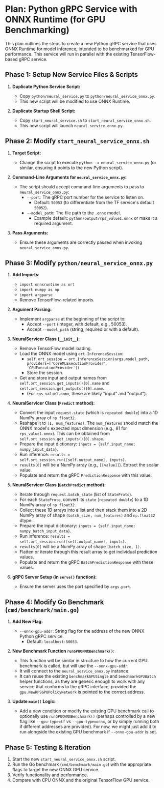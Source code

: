 # Plan: Python gRPC Service with ONNX Runtime (for GPU Benchmarking)

This plan outlines the steps to create a new Python gRPC service that uses ONNX Runtime for model inference, intended to be benchmarked for GPU performance. This service will run in parallel with the existing TensorFlow-based gRPC service.

## Phase 1: Setup New Service Files & Scripts

1.  **Duplicate Python Service Script:**
    *   Copy `python/neural_service.py` to `python/neural_service_onnx.py`.
    *   This new script will be modified to use ONNX Runtime.

2.  **Duplicate Startup Shell Script:**
    *   Copy `start_neural_service.sh` to `start_neural_service_onnx.sh`.
    *   This new script will launch `neural_service_onnx.py`.

## Phase 2: Modify `start_neural_service_onnx.sh`

1.  **Target Script:**
    *   Change the script to execute `python -u neural_service_onnx.py` (or similar, ensuring it points to the new Python script).

2.  **Command-Line Arguments for `neural_service_onnx.py`:**
    *   The script should accept command-line arguments to pass to `neural_service_onnx.py`:
        *   `--port`: The gRPC port number for the service to listen on.
            *   Default: `50053` (to differentiate from the TF service's default `50052`).
        *   `--model_path`: The file path to the `.onnx` model.
            *   Example default: `python/output/rps_value1.onnx` or make it a required argument.

3.  **Pass Arguments:**
    *   Ensure these arguments are correctly passed when invoking `neural_service_onnx.py`.

## Phase 3: Modify `python/neural_service_onnx.py`

1.  **Add Imports:**
    *   `import onnxruntime as ort`
    *   `import numpy as np`
    *   `import argparse`
    *   Remove TensorFlow-related imports.

2.  **Argument Parsing:**
    *   Implement `argparse` at the beginning of the script to:
        *   Accept `--port` (integer, with default, e.g., 50053).
        *   Accept `--model_path` (string, required or with a default).

3.  **NeuralServicer Class (`__init__`):**
    *   Remove TensorFlow model loading.
    *   Load the ONNX model using `ort.InferenceSession`:
        *   `self.ort_session = ort.InferenceSession(args.model_path, providers=['CoreMLExecutionProvider', 'CPUExecutionProvider'])`
        *   Store the session.
    *   Get and store input and output names from `self.ort_session.get_inputs()[0].name` and `self.ort_session.get_outputs()[0].name`.
        *   (For `rps_value1.onnx`, these are likely "input" and "output").

4.  **NeuralServicer Class (`Predict` method):**
    *   Convert the input `request.state` (which is `repeated double`) into a 1D NumPy array of `np.float32`.
    *   Reshape it to `(1, num_features)`. The `num_features` should match the ONNX model's expected input dimension (e.g., 81 for `rps_value1.onnx`). This can be obtained from `self.ort_session.get_inputs()[0].shape`.
    *   Prepare the input dictionary: `inputs = {self.input_name: numpy_input_data}`.
    *   Run inference: `results = self.ort_session.run([self.output_name], inputs)`.
    *   `results[0]` will be a NumPy array (e.g., `[[value]]`). Extract the scalar value.
    *   Populate and return the gRPC `PredictionResponse` with this value.

5.  **NeuralServicer Class (`BatchPredict` method):**
    *   Iterate through `request.batch_state` (list of `StateProto`).
    *   For each `StateProto`, convert its `state` (`repeated double`) to a 1D NumPy array of `np.float32`.
    *   Collect these 1D arrays into a list and then stack them into a 2D NumPy array of shape `(batch_size, num_features)` and `np.float32` dtype.
    *   Prepare the input dictionary: `inputs = {self.input_name: numpy_batch_input_data}`.
    *   Run inference: `results = self.ort_session.run([self.output_name], inputs)`.
    *   `results[0]` will be a NumPy array of shape `(batch_size, 1)`.
    *   Flatten or iterate through this result array to get individual prediction values.
    *   Populate and return the gRPC `BatchPredictionResponse` with these values.

6.  **gRPC Server Setup (in `serve()` function):**
    *   Ensure the server uses the port specified by `args.port`.

## Phase 4: Modify Go Benchmark (`cmd/benchmark/main.go`)

1.  **Add New Flag:**
    *   `--onnx-gpu-addr`: String flag for the address of the new ONNX Python gRPC service.
        *   Default: `localhost:50053`.

2.  **New Benchmark Function `runGPUONNXBenchmark()`:**
    *   This function will be similar in structure to how the current GPU benchmark is called, but will use the `--onnx-gpu-addr`.
    *   It will connect to the `neural_service_onnx.py` instance.
    *   It can reuse the existing `benchmarkGPUSingle` and `benchmarkGPUBatch` helper functions, as they are generic enough to work with any service that conforms to the gRPC interface, provided the `gpu.NewRPSGPUPolicyNetwork` is pointed to the correct address.

3.  **Update `main()` Logic:**
    *   Add a new condition or modify the existing GPU benchmark call to optionally use `runGPUONNXBenchmark()` (perhaps controlled by a new flag like `--gpu-type=tf` vs `--gpu-type=onnx`, or by simply running both if different addresses are provided). For now, we might just add it to run alongside the existing GPU benchmark if `--onnx-gpu-addr` is set.

## Phase 5: Testing & Iteration

1.  Start the new `start_neural_service_onnx.sh` script.
2.  Run the Go benchmark (`cmd/benchmark/main.go`) with the appropriate flags to target the new ONNX GPU service.
3.  Verify functionality and performance.
4.  Compare with CPU ONNX and the original TensorFlow GPU service. 